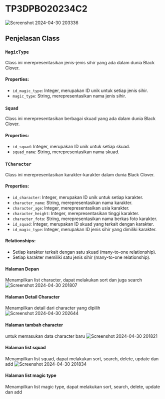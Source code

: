 # TP3DPBO20234C2

![Screenshot 2024-04-30 203336](https://github.com/LegiKuswandi/TP3DPBO20234C2/assets/147142081/0a4c0a94-689a-4b52-9f41-bf74ae6baa1c)

## Penjelasan Class

### `MagicType`

Class ini merepresentasikan jenis-jenis sihir yang ada dalam dunia Black Clover.

#### Properties:

- `id_magic_type`: Integer, merupakan ID unik untuk setiap jenis sihir.
- `magic_type`: String, merepresentasikan nama jenis sihir.

### `Squad`

Class ini merepresentasikan berbagai skuad yang ada dalam dunia Black Clover.

#### Properties:

- `id_squad`: Integer, merupakan ID unik untuk setiap skuad.
- `squad_name`: String, merepresentasikan nama skuad.

### `TCharacter`

Class ini merepresentasikan karakter-karakter dalam dunia Black Clover.

#### Properties:

- `id_character`: Integer, merupakan ID unik untuk setiap karakter.
- `character_name`: String, merepresentasikan nama karakter.
- `character_age`: Integer, merepresentasikan usia karakter.
- `character_height`: Integer, merepresentasikan tinggi karakter.
- `character_foto`: String, merepresentasikan nama berkas foto karakter.
- `id_squad`: Integer, merupakan ID skuad yang terkait dengan karakter.
- `id_magic_type`: Integer, merupakan ID jenis sihir yang dimiliki karakter.

#### Relationships:

- Setiap karakter terkait dengan satu skuad (many-to-one relationship).
- Setiap karakter memiliki satu jenis sihir (many-to-one relationship).

#### Halaman Depan 
Menampilkan list character, dapat melakukan sort dan juga search
![Screenshot 2024-04-30 201807](https://github.com/LegiKuswandi/TP3DPBO20234C2/assets/147142081/57474927-65c4-4b57-8470-610d9ea0b0b7)

#### Halaman Detail Character
Menampilkan detail dari character yang dipilih
![Screenshot 2024-04-30 202644](https://github.com/LegiKuswandi/TP3DPBO20234C2/assets/147142081/5d95c86a-94d8-4a94-a548-080d752b2ac3)

#### Halaman tambah character 
untuk memasukan data character baru
![Screenshot 2024-04-30 201821](https://github.com/LegiKuswandi/TP3DPBO20234C2/assets/147142081/7c233c75-c6eb-462f-b7d8-cb5b67d4620d)

#### Halaman list squad
Menampilkan list squad, dapat melakukan sort, search, delete, update dan add
![Screenshot 2024-04-30 201834](https://github.com/LegiKuswandi/TP3DPBO20234C2/assets/147142081/f423649b-30af-4bba-ac6f-af3687010ed9)

#### Halaman list magic type
Menampilkan list magic type, dapat melakukan sort, search, delete, update dan add



